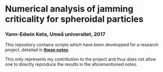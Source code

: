 # Numerical analysis of jamming criticality for spheroidal particles
### Yann-Edwin Keta, Umeå universitet, 2017

This repository contains scripts which have been developped for a research project, detailed in __[these notes](https://yketa.github.io/Umea_2017_Notes)__.

This only represents my contribution to the project and thus does not allow one to directly reproduce the results in the aforementioned notes.
